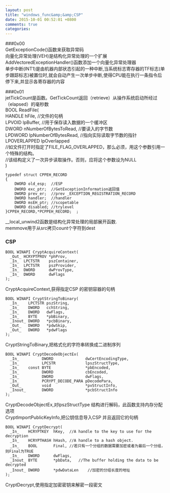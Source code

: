 ```yaml
---  
layout: post  
title: "windows_func&amp;&amp;CSP"  
date: 2015-10-01 00:52:01 +0800  
comments: true  
categories:   
---  
```

###0x00  
GetExceptionCode()函数来获取异常码  
向量化异常处理(VEH)是结构化异常处理的一个扩展  
AddVectoredExceptionHandler()函数添加一个向量化异常处理器  
单步中断(INT1)是由机器内部状态引起的一种中断,当系统标志寄存器的TF标志(单步跟踪标志)被置位时,就会自动产生一次单步中断,使得CPU能在执行一条指令后停下来,并显示各寄存器的内容  
  
###0x01  
jetTickCount是函数。GetTickCount返回（retrieve）从操作系统启动所经过（elapsed）的毫秒数  
	BOOL ReadFile(  
	    HANDLE hFile,                                    //文件的句柄  
	    LPVOID lpBuffer,                                //用于保存读入数据的一个缓冲区  
	    DWORD nNumberOfBytesToRead,    //要读入的字节数  
	    LPDWORD lpNumberOfBytesRead,    //指向实际读取字节数的指针  
	    LPOVERLAPPED lpOverlapped  
	    //如文件打开时指定了FILE_FLAG_OVERLAPPED，那么必须，用这个参数引用一个特殊的结构。  
	    //该结构定义了一次异步读取操作。否则，应将这个参数设为NULL  
	)  
  
	typedef struct CPPEH_RECORD        
	{        
	    DWORD old_esp;  //ESP       
	    DWORD exc_ptr;  //GetExceptionInformation返回值       
	    DWORD prev_er;  //prev _EXCEPTION_REGISTRATION_RECORD       
	    DWORD handler;  //handler       
	    DWORD msEH_ptr; //scopetable       
	    DWORD disabled; //trylevel       
	}CPPEH_RECORD,*PCPPEH_RECORD;  ;  
__local_unwind2函数是结构化异常处理的局部展开函数.  
memmove用于从src拷贝count个字符到dest  
  
  
### CSP  
	BOOL WINAPI CryptAcquireContext(  
	  _Out_ HCRYPTPROV *phProv,  
	  _In_  LPCTSTR    pszContainer,  
	  _In_  LPCTSTR    pszProvider,  
	  _In_  DWORD      dwProvType,  
	  _In_  DWORD      dwFlags  
	);  
CryptAcquireContext,获得指定CSP 的密钥容器的句柄  
  
	BOOL WINAPI CryptStringToBinary(  
	  _In_    LPCTSTR pszString,  
	  _In_    DWORD   cchString,  
	  _In_    DWORD   dwFlags,  
	  _In_    BYTE    *pbBinary,  
	  _Inout_ DWORD   *pcbBinary,  
	  _Out_   DWORD   *pdwSkip,  
	  _Out_   DWORD   *pdwFlags  
	);  
CryptStringToBinary,把格式化的字符串转换成二进制序列  
  
	BOOL WINAPI CryptDecodeObjectEx(  
	  _In_          DWORD              dwCertEncodingType,  
	  _In_          LPCSTR             lpszStructType,  
	  _In_    const BYTE               *pbEncoded,  
	  _In_          DWORD              cbEncoded,  
	  _In_          DWORD              dwFlags,  
	  _In_          PCRYPT_DECODE_PARA pDecodePara,  
	  _Out_         void               *pvStructInfo,  
	  _Inout_       DWORD              *pcbStructInfo  
	);  
CryptDecodeObjectEx,对lpszStructType 结构进行解码，此函数支持内存分配选项  
CryptImportPublicKeyInfo,把公钥信息导入CSP 并且返回它的句柄  
  
	BOOL WINAPI CryptDecrypt(  
	  _In_    HCRYPTKEY  hKey,	//A handle to the key to use for the decryption  
	  _In_    HCRYPTHASH hHash,	//A handle to a hash object.  
	  _In_    BOOL       Final,	//若只有一个分组的数据需要加密或者为最后一个分组，则Final为TRUE  
	  _In_    DWORD      dwFlags,  
	  _Inout_ BYTE       *pbData,	//The buffer holding the data to be decrypted  
	  _Inout_ DWORD      *pdwDataLen	//加密的分组长度的地址  
	);  
CryptDecrypt,使用指定加密密钥来解密一段密文  
  
  
  
